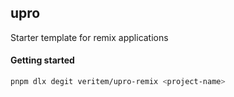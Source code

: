 ## upro

Starter template for remix applications

#### Getting started

```bash
pnpm dlx degit veritem/upro-remix <project-name>
```
